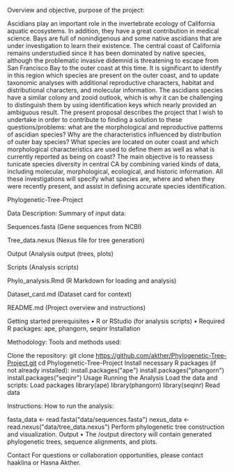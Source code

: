 Overview and objective, purpose of the project:

Ascidians play an important role in the invertebrate ecology of California aquatic ecosystems. In addition, they have a great contribution in medical science. Bays are full of nonindigenous and some native ascidians that are under investigation to learn their existence. The central coast of California remains understudied since it has been dominated by native species, although the problematic invasive didemnid is threatening to escape from San Francisco Bay to the outer coast at this time. It is significant to identify in this region which species are present on the outer coast, and to update taxonomic analyses with additional reproductive characters, habitat and distributional characters, and molecular information. The ascidians species have a similar colony and zooid outlook, which is why it can be challenging to distinguish them by using identification keys which nearly provided an ambiguous result. The present proposal describes the project that I wish to undertake in order to contribute to finding a solution to these questions/problems: what are the morphological and reproductive patterns of ascidian species? Why are the characteristics influenced by distribution of outer bay species? What species are located on outer coast and which morphological characteristics are used to define them as well as what is currently reported as being on coast? The main objective is to reassess tunicate species diversity in central CA by combining varied kinds of data, including molecular, morphological, ecological, and historic information. All these investigations will specify what species are, where and when they were recently present, and assist in defining accurate species identification.

Phylogenetic-Tree-Project

Data Description: Summary of input data:

Sequences.fasta (Gene sequences from NCBI)

Tree_data.nexus (Nexus file for tree generation)

Output (Analysis output (trees, plots)

Scripts (Analysis scripts)

Phylo_analysis.Rmd (R Markdown for loading and analysis)

Dataset_card.md (Dataset card for context)

README.md (Project overview and instructions)

Getting started prerequisites • R or RStudio (for analysis scripts) • Required R packages: ape, phangorn, seqinr Installation

Methodology: Tools and methods used:

Clone the repository:
git clone https://github.com/akther/Phylogenetic-Tree-Project.git cd Phylogenetic-Tree-Project
Install necessary R packages (if not already installed):
install.packages("ape")
install.packages("phangorn") install.packages("seqinr") Usage Running the Analysis
Load the data and scripts:
Load packages
library(ape)
library(phangorn)
library(seqinr)
Read data

Instructions: How to run the analysis:

fasta_data <- read.fasta("data/sequences.fasta") nexus_data <- read.nexus("data/tree_data.nexus")
Perform phylogenetic tree construction and visualization. Output • The /output directory will contain generated phylogenetic trees, sequence alignments, and plots.

Contact For questions or collaboration opportunities, please contact haaklina or Hasna Akther.






